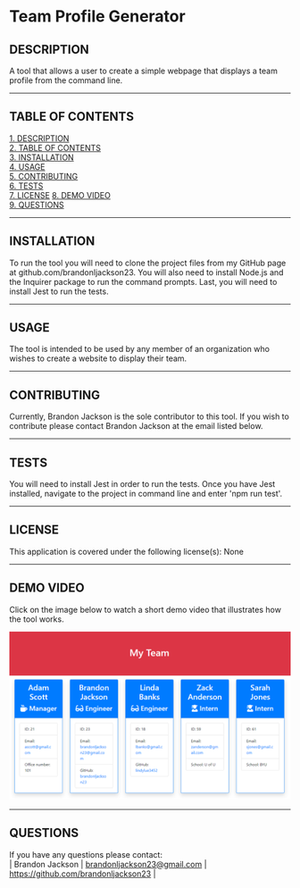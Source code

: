 # Team Profile Generator

## DESCRIPTION
A tool that allows a user to create a simple webpage that displays a team profile from the command line.

---

## TABLE OF CONTENTS
[1. DESCRIPTION](#DESCRIPTION)  
[2. TABLE OF CONTENTS](#TABLE-OF-CONTENTS)  
[3. INSTALLATION](#INSTALLATION)  
[4. USAGE](#USAGE)  
[5. CONTRIBUTING](#CONTRIBUTING)  
[6. TESTS](#TESTS)  
[7. LICENSE](#LICENSE)
[8. DEMO VIDEO](#DEMO-VIDEO)  
[9. QUESTIONS](#QUESTIONS)  

---

## INSTALLATION
To run the tool you will need to clone the project files from my GitHub page at github.com/brandonljackson23. You will also need to install Node.js and the Inquirer package to run the command prompts.  Last, you will need to install Jest to run the tests.

---

## USAGE
The tool is intended to be used by any member of an organization who wishes to create a website to display their team.

---

## CONTRIBUTING
Currently, Brandon Jackson is the sole contributor to this tool.  If you wish to contribute please contact Brandon Jackson at the email listed below.

---

## TESTS
You will need to install Jest in order to run the tests.  Once you have Jest installed, navigate to the project in command line and enter 'npm run test'.

---

## LICENSE
This application is covered under the following license(s): None

---

## DEMO VIDEO
Click on the image below to watch a short demo video that illustrates how the tool works.

[![Demo Video](./assets/images/video-thumbnail.PNG)](https://youtu.be/I0j67qSUZC8)

---

## QUESTIONS
If you have any questions please contact:  
|  Brandon Jackson  |  brandonljackson23@gmail.com  |  <https://github.com/brandonljackson23>  |
